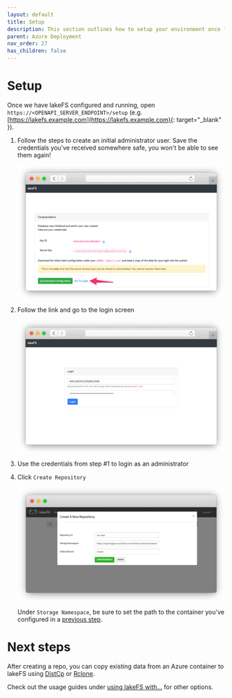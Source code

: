 ```yaml
---
layout: default
title: Setup
description: This section outlines how to setup your environment once lakeFS is configured and running
parent: Azure Deployment
nav_order: 27
has_children: false
---
```


# Setup

Once we have lakeFS configured and running, open `https://<OPENAPI_SERVER_ENDPOINT>/setup` (e.g. [https://lakefs.example.com](https://lakefs.example.com){: target="_blank" }).

1. Follow the steps to create an initial administrator user. Save the credentials you've received somewhere safe, you won't be able to see them again!

   ![Setup](../assets/img/setup_done.png)

2. Follow the link and go to the login screen

   ![Login Screen](../assets/img/login.png)

3. Use the credentials from step #1 to login as an administrator
4. Click `Create Repository`
    
   ![Create Repository](../assets/img/create_repo_azure.png)

   Under `Storage Namespace`, be sure to set the path to the container you've configured in a [previous step](./container.md).
   
   
# Next steps

After creating a repo, you can copy existing data from an Azure container to lakeFS using [DistCp](../using/distcp.md) or [Rclone](../using/rclone.md).

Check out the usage guides under [using lakeFS with...](https://docs.lakefs.io/using/) for other options.
